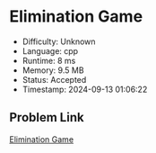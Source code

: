 # Elimination Game

- Difficulty: Unknown
- Language: cpp
- Runtime: 8 ms
- Memory: 9.5 MB
- Status: Accepted
- Timestamp: 2024-09-13 01:06:22

## Problem Link
[Elimination Game](https://leetcode.com/problems/elimination-game)

